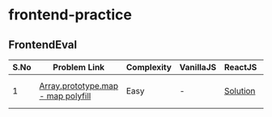 # frontend-practice

## FrontendEval
S.No | Problem Link | Complexity | VanillaJS | ReactJS | Date
--- | --- | --- | --- | --- | ---
1 | [Array.prototype.map - map polyfill](https://frontendeval.com/questions/array-prototype-map) | Easy | - | [Solution](https://codepen.io/harshitagupta16/pen/RwyyygJ) | 2nd Oct 2022
